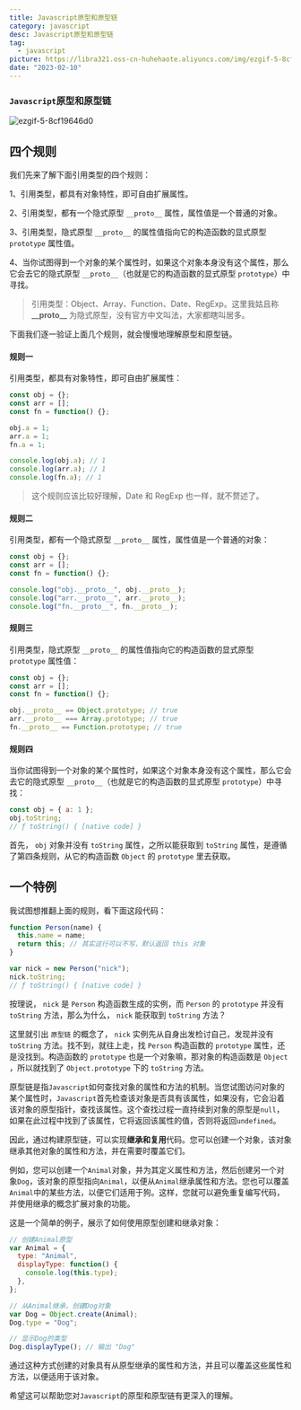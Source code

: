 ```yaml
---
title: Javascript原型和原型链
category: javascript
desc: Javascript原型和原型链
tag:
  - javascript
picture: https://libra321.oss-cn-huhehaote.aliyuncs.com/img/ezgif-5-8cf19646d0.png
date: "2023-02-10"
---
```


### `Javascript`原型和原型链

![ezgif-5-8cf19646d0](https://libra321.oss-cn-huhehaote.aliyuncs.com/img/ezgif-5-8cf19646d0.png)

## 四个规则

我们先来了解下面引用类型的四个规则：

1、引用类型，都具有对象特性，即可自由扩展属性。

2、引用类型，都有一个隐式原型 `__proto__` 属性，属性值是一个普通的对象。

3、引用类型，隐式原型 `__proto__` 的属性值指向它的构造函数的显式原型 `prototype` 属性值。

4、当你试图得到一个对象的某个属性时，如果这个对象本身没有这个属性，那么它会去它的隐式原型 `__proto__`（也就是它的构造函数的显式原型 `prototype`）中寻找。

> 引用类型：Object、Array、Function、Date、RegExp。这里我姑且称 **\_\_proto\_\_** 为隐式原型，没有官方中文叫法，大家都瞎叫居多。

下面我们逐一验证上面几个规则，就会慢慢地理解原型和原型链。

#### 规则一

引用类型，都具有对象特性，即可自由扩展属性：

```javascript
const obj = {};
const arr = [];
const fn = function() {};

obj.a = 1;
arr.a = 1;
fn.a = 1;

console.log(obj.a); // 1
console.log(arr.a); // 1
console.log(fn.a); // 1
```

> 这个规则应该比较好理解，Date 和 RegExp 也一样，就不赘述了。

#### 规则二

引用类型，都有一个隐式原型 `__proto__` 属性，属性值是一个普通的对象：

```javascript
const obj = {};
const arr = [];
const fn = function() {};

console.log("obj.__proto__", obj.__proto__);
console.log("arr.__proto__", arr.__proto__);
console.log("fn.__proto__", fn.__proto__);
```

#### 规则三

引用类型，隐式原型 `__proto__` 的属性值指向它的构造函数的显式原型 `prototype` 属性值：

```javascript
const obj = {};
const arr = [];
const fn = function() {};

obj.__proto__ == Object.prototype; // true
arr.__proto__ === Array.prototype; // true
fn.__proto__ == Function.prototype; // true
```

#### 规则四

当你试图得到一个对象的某个属性时，如果这个对象本身没有这个属性，那么它会去它的隐式原型 `__proto__`（也就是它的构造函数的显式原型 `prototype`）中寻找：

```javascript
const obj = { a: 1 };
obj.toString;
// ƒ toString() { [native code] }
```

首先， `obj` 对象并没有 `toString` 属性，之所以能获取到 `toString` 属性，是遵循了第四条规则，从它的构造函数 `Object` 的 `prototype` 里去获取。

## 一个特例

我试图想推翻上面的规则，看下面这段代码：

```javascript
function Person(name) {
  this.name = name;
  return this; // 其实这行可以不写，默认返回 this 对象
}

var nick = new Person("nick");
nick.toString;
// ƒ toString() { [native code] }
```

按理说， `nick` 是 `Person` 构造函数生成的实例，而 `Person` 的 `prototype` 并没有 `toString` 方法，那么为什么， `nick` 能获取到 `toString` 方法？

这里就引出 `原型链` 的概念了， `nick` 实例先从自身出发检讨自己，发现并没有 `toString` 方法。找不到，就往上走，找 `Person` 构造函数的 `prototype` 属性，还是没找到。构造函数的 `prototype` 也是一个对象嘛，那对象的构造函数是 `Object` ，所以就找到了 `Object.prototype` 下的 `toString` 方法。

原型链是指`Javascript`如何查找对象的属性和方法的机制。当您试图访问对象的某个属性时，`Javascript`首先检查该对象是否具有该属性，如果没有，它会沿着该对象的原型指针，查找该属性。这个查找过程一直持续到对象的原型是`null`，如果在此过程中找到了该属性，它将返回该属性的值，否则将返回`undefined`。

因此，通过构建原型链，可以实现**继承和复用**代码。您可以创建一个对象，该对象继承其他对象的属性和方法，并在需要时覆盖它们。

例如，您可以创建一个`Animal`对象，并为其定义属性和方法，然后创建另一个对象`Dog`，该对象的原型指向`Animal`，以便从`Animal`继承属性和方法。您也可以覆盖`Animal`中的某些方法，以便它们适用于狗。这样，您就可以避免重复编写代码，并使用继承的概念扩展对象的功能。

这是一个简单的例子，展示了如何使用原型创建和继承对象：

```javascript
// 创建Animal原型
var Animal = {
  type: "Animal",
  displayType: function() {
    console.log(this.type);
  },
};

// 从Animal继承，创建Dog对象
var Dog = Object.create(Animal);
Dog.type = "Dog";

// 显示Dog的类型
Dog.displayType(); // 输出 "Dog"
```

通过这种方式创建的对象具有从原型继承的属性和方法，并且可以覆盖这些属性和方法，以便适用于该对象。

希望这可以帮助您对`Javascript`的原型和原型链有更深入的理解。
